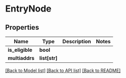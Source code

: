 # EntryNode

## Properties
Name | Type | Description | Notes
------------ | ------------- | ------------- | -------------
**is_eligible** | **bool** |  | 
**multiaddrs** | **list[str]** |  | 

[[Back to Model list]](../README.md#documentation-for-models) [[Back to API list]](../README.md#documentation-for-api-endpoints) [[Back to README]](../README.md)

